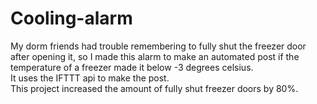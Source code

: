 # Cooling-alarm
My dorm friends had trouble remembering to fully shut the freezer door after opening it, so I made this alarm to make an automated post if the temperature of a freezer made it below -3 degrees celsius. \
It uses the IFTTT api to make the post.\
This project increased the amount of fully shut freezer doors by 80%. 